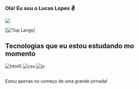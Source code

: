 ### Olá! Eu sou o Lucas Lopes ✌️

<a href="https://twitter.com/lucas1lop_" target="_blank"><img src="https://img.shields.io/badge/Twitter-1DA1F2?style=for-the-badge&logo=twitter&logoColor=white" target="_blank"></a>

[![Top Langs](https://github-readme-stats.vercel.app/api/top-langs/?username=Lucaslopezz&layout=compact)]

## Tecnologias que eu estou estudando mo momento

<div style="display: inline_block">
  <img align="center" alt="html5" src="https://img.shields.io/badge/HTML5-E34F26?style=for-the-badge&logo=html5&logoColor=white" />
  <img align="center" alt="css" src="https://img.shields.io/badge/CSS3-1572B6?style=for-the-badge&logo=css3&logoColor=white" />
  <img align="center" alt="js" src="https://img.shields.io/badge/JavaScript-F7DF1E?style=for-the-badge&logo=javascript&logoColor=black" />
</div><br/>

Estou apenas no começo de uma grande jornada!
